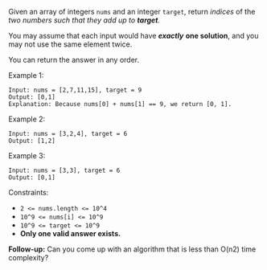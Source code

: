 Given an array of integers `nums` and an integer `target`, return *indices* of the *two numbers such that they add up to **target**.*

You may assume that each input would have **_exactly_** **one solution**, and you may not use the same element twice.

You can return the answer in any order.

Example 1:

```
Input: nums = [2,7,11,15], target = 9
Output: [0,1]
Explanation: Because nums[0] + nums[1] == 9, we return [0, 1].
```

Example 2:

```
Input: nums = [3,2,4], target = 6
Output: [1,2]
```

Example 3:

```
Input: nums = [3,3], target = 6
Output: [0,1]
```

Constraints:

- `2 <= nums.length <= 10^4`
- `10^9 <= nums[i] <= 10^9`
- `10^9 <= target <= 10^9`
- **Only one valid answer exists.**

**Follow-up:** Can you come up with an algorithm that is less than O(n2) time complexity?
